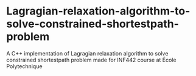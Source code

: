 # Lagragian-relaxation-algorithm-to-solve-constrained-shortestpath-problem
A C++ implementation of Lagragian relaxation algorithm to solve constrained shortestpath problem made for INF442 course at École Polytechnique
